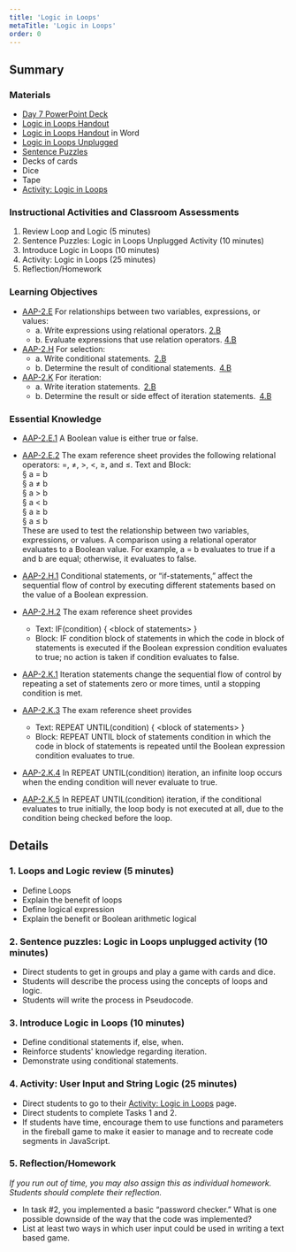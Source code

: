 ```yaml
---
title: 'Logic in Loops'
metaTitle: 'Logic in Loops'
order: 0
---
```


## Summary

### Materials  

* [Day 7 PowerPoint Deck](https://1drv.ms/p/s!AqsgsTyHBmRBkHoq2MZXAaVODyYj?e=jVzh3A)
* <a href="/unit-5/day-7/logic-in-loops-activity">Logic in Loops Handout</a>
* [Logic in Loops Handout](https://1drv.ms/w/s!AqsgsTyHBmRBkHtYAcWKVGZfi5c3?e=cOoWSD) in Word
* <a href="/unit-5/day-7/logic-in-loops-unplugged">Logic in Loops Unplugged</a>
* <a href="/unit-5/day-7/sentence-puzzles">Sentence Puzzles</a>
* Decks of cards
* Dice
* Tape 
* [Activity: Logic in Loops](https://arcade.makecode.com/courses/csintro2/logic/while)

### Instructional Activities and Classroom Assessments

1. Review Loop and Logic (5 minutes)
2. Sentence Puzzles: Logic in Loops Unplugged Activity (10 minutes)
3. Introduce Logic in Loops (10 minutes)
4. Activity: Logic in Loops (25 minutes)
5. Reflection/Homework

### Learning Objectives 

* [AAP-2.E](https://apcentral.collegeboard.org/pdf/ap-computer-science-principles-course-and-exam-description.pdf?course=ap-computer-science-principles#page=78) For relationships between two variables, expressions, or values:
    * a. Write expressions using relational operators. [2.B](https://apcentral.collegeboard.org/pdf/ap-computer-science-principles-course-and-exam-description.pdf?course=ap-computer-science-principles#page=23)
    * b. Evaluate expressions that use relation operators. [4.B](https://apcentral.collegeboard.org/pdf/ap-computer-science-principles-course-and-exam-description.pdf?course=ap-computer-science-principles#page=23)
* [AAP-2.H](https://apcentral.collegeboard.org/pdf/ap-computer-science-principles-course-and-exam-description.pdf?course=ap-computer-science-principles#page=80) For selection:
    * a. Write conditional statements. [2.B](https://apcentral.collegeboard.org/pdf/ap-computer-science-principles-course-and-exam-description.pdf?course=ap-computer-science-principles#page=23)
    * b. Determine the result of conditional statements. [4.B](https://apcentral.collegeboard.org/pdf/ap-computer-science-principles-course-and-exam-description.pdf?course=ap-computer-science-principles#page=23)
* [AAP-2.K](https://apcentral.collegeboard.org/pdf/ap-computer-science-principles-course-and-exam-description.pdf?course=ap-computer-science-principles#page=83) For iteration:
    * a. Write iteration statements. [2.B](https://apcentral.collegeboard.org/pdf/ap-computer-science-principles-course-and-exam-description.pdf?course=ap-computer-science-principles#page=23)
    * b. Determine the result or side effect of iteration statements. [4.B](https://apcentral.collegeboard.org/pdf/ap-computer-science-principles-course-and-exam-description.pdf?course=ap-computer-science-principles#page=23)

### Essential Knowledge 

* [AAP-2.E.1](https://apcentral.collegeboard.org/pdf/ap-computer-science-principles-course-and-exam-description.pdf?course=ap-computer-science-principles#page=78) A Boolean value is either true or false.
* [AAP-2.E.2](https://apcentral.collegeboard.org/pdf/ap-computer-science-principles-course-and-exam-description.pdf?course=ap-computer-science-principles#page=78) The exam reference sheet provides the following relational operators: =, ≠, >, <, ≥, and ≤. Text and Block:<br/>
§ a = b<br/>
§ a ≠ b<br/>
§ a > b<br/>
§ a < b<br/>
§ a ≥ b<br/>
§ a ≤ b<br/>
These are used to test the relationship between two variables, expressions, or values. A comparison using a relational operator evaluates to a Boolean value. For example,  a = b evaluates to true if a and b are equal; otherwise, it evaluates  to false.

* [AAP-2.H.1](https://apcentral.collegeboard.org/pdf/ap-computer-science-principles-course-and-exam-description.pdf?course=ap-computer-science-principles#page=80) Conditional statements, or “if-statements,” affect the sequential flow of control by executing different statements based on the value of a Boolean expression.
* [AAP-2.H.2](https://apcentral.collegeboard.org/pdf/ap-computer-science-principles-course-and-exam-description.pdf?course=ap-computer-science-principles#page=80) The exam reference sheet provides
    * Text: IF(condition) { &lt;block of statements&gt; }
    * Block: IF condition block of statements in which the code in block of statements is executed if the Boolean expression condition evaluates to true; no action is taken if condition evaluates to false.
* [AAP-2.K.1](https://apcentral.collegeboard.org/pdf/ap-computer-science-principles-course-and-exam-description.pdf?course=ap-computer-science-principles#page=83) Iteration statements change the sequential flow of control by repeating a set of statements zero or more times, until a stopping condition is met.
* [AAP-2.K.3](https://apcentral.collegeboard.org/pdf/ap-computer-science-principles-course-and-exam-description.pdf?course=ap-computer-science-principles#page=84) The exam reference sheet provides
    * Text: REPEAT UNTIL(condition) { &lt;block of statements&gt; }
    * Block: REPEAT UNTIL block of statements condition in which the code in block of statements is repeated until the Boolean expression condition evaluates to true.
* [AAP-2.K.4](https://apcentral.collegeboard.org/pdf/ap-computer-science-principles-course-and-exam-description.pdf?course=ap-computer-science-principles#page=84) In REPEAT UNTIL(condition) iteration, an infinite loop occurs when the ending condition will never evaluate to true.
* [AAP-2.K.5](https://apcentral.collegeboard.org/pdf/ap-computer-science-principles-course-and-exam-description.pdf?course=ap-computer-science-principles#page=84) In REPEAT UNTIL(condition) iteration, if the conditional evaluates to true initially, the loop body is not executed at all, due to the condition being checked before the loop.

## Details

### 1. Loops and Logic review (5 minutes)

* Define Loops
* Explain the benefit of loops
* Define logical expression
* Explain the benefit or Boolean arithmetic logical

### 2. Sentence puzzles: Logic in Loops unplugged activity (10 minutes)

* Direct students to get in groups and play a game with cards and dice.
* Students will describe the process using the concepts of loops and logic.
* Students will write the process in Pseudocode.

### 3. Introduce Logic in Loops (10 minutes) 

* Define conditional statements if, else, when.
* Reinforce students' knowledge regarding iteration.
* Demonstrate using conditional statements.

###  4. Activity: User Input and String Logic (25 minutes)

* Direct students to go to their <a href="/unit-5/day-7/logic-in-loops-activity">Activity: Logic in Loops</a> page.
* Direct students to complete Tasks 1 and 2.
* If students have time, encourage them to use functions and parameters in the fireball game to make it easier to manage and to recreate code segments in JavaScript.

### 5. Reflection/Homework

_If you run out of time, you may also assign this as individual homework. Students should complete their reflection._

* In task #2, you implemented a basic “password checker.” What is one possible downside of the way that the code was implemented? 
* List at least two ways in which user input could be used in writing a text based game.